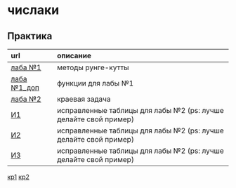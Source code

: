 # числаки

## Практика
| url                                                                                           | описание |
| :-------------------------------------------------------------------------------------------- | :----- |
| [лаба №1](https://raw.githubusercontent.com/motattack/mcs_24/main/num_meth_of_dif_eq/Lab_1_2_zadacha_koshi_i_kraevaya_zadacha.pdf) | методы рунге-кутты |
| [лаба №1_доп](https://raw.githubusercontent.com/motattack/mcs_24/main/num_meth_of_dif_eq/Lab_1-2_Zadanie_Dlya_1_Lab.pdf)           | функции для лабы №1 |
| [лаба №2](https://raw.githubusercontent.com/motattack/mcs_24/main/num_meth_of_dif_eq/zadanie_2.pdf)                                | краевая задача |
| [И1](https://raw.githubusercontent.com/motattack/mcs_24/main/num_meth_of_dif_eq/tabfix_1.jpg)                                      | исправленные таблицы для лабы №2 (ps: лучше делайте свой пример) |
| [И2](https://raw.githubusercontent.com/motattack/mcs_24/main/num_meth_of_dif_eq/tabfix_2.jpg)                                      | исправленные таблицы для лабы №2 (ps: лучше делайте свой пример) |
| [И3](https://raw.githubusercontent.com/motattack/mcs_24/main/num_meth_of_dif_eq/tabfix_3.jpg)                                      | исправленные таблицы для лабы №2 (ps: лучше делайте свой пример) |

[кр1](/num_meth_of_dif_eq/k1.md)
[кр2](/num_meth_of_dif_eq/k2.md)
